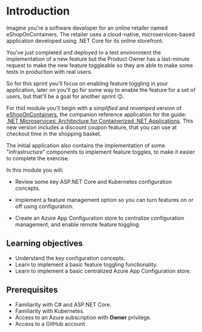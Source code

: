 # Introduction

Imagine you're a software developer for an online retailer named eShopOnContainers. The retailer uses a cloud-native, microservices-based application developed using .NET Core for its online storefront.

You've just completed and deployed to a test environment the implementation of a new feature but the Product Owner has a last-minute request to make the new feature toggleable so they are able to make some tests in production with real users.

So for this sprint you'll focus on enabling feature toggling in your application, later on you'll go for some way to enable the feature for a set of users, but that'll be a goal for another sprint 😉.

For thid module you'll begin with a *simplified* and *revamped* version of [eShopOnContainers](https://github.com/dotnet-architecture/eShopOnContainers), the companion reference application for the guide: [.NET Microservices: Architecture for Containerized .NET Applications](https://docs.microsoft.com/dotnet/architecture/microservices/). This new version includes a discount coupon feature, that you can use at checkout time in the shopping basket.

The initial application also contains the implementation of some "infrastructure" components to implement feature toggles, to make it easier to complete the exercise.

In this module you will:

- Review some key ASP.NET Core and Kubernetes configuration concepts.

- Implement a feature management option so you can turn features on or off using configuration.

- Create an Azure App Configuration store to centralize configuration management, and enable remote feature toggling.

## Learning objectives

- Understand the key configuration concepts.
- Learn to implement a basic feature toggling functionality.
- Learn to implement a basic centralized Azure App Configuration store.

## Prerequisites

- Familiarity with C# and ASP.NET Core.
- Familiarity with Kubernetes.
- Access to an Azure subscription with **Owner** privilege.
- Access to a GitHub account
